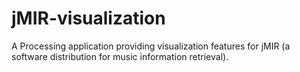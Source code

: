jMIR-visualization
==================

A Processing application providing visualization features for jMIR (a software distribution for music information retrieval).